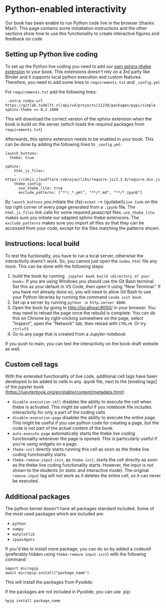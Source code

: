 # Python-enabled interactivity

Our book has been enable to run Python code live in the browser (thanks Max!). This page contains some installation instructions and the other sections show how to use this functionality to create interactive figures and feedback on code

## Setting up Python live coding
To set up the Python live coding you need to add our [own sphinx-thebe extension](https://gitlab.tudelft.nl/interactivetextbooks-citg/extensions/sphinx-thebe) to your book.  This extensions doesn't rely on a 3rd party like Binder and it supports local python execution and custom features. Therefore, you need to add some lines to `requirements.txt` and `_config.yml`

For `requirements.txt` add the following lines:
```
--extra-index-url https://gitlab.tudelft.nl/api/v4/projects/11239/packages/pypi/simple
sphinx-thebe == 0.2.1000
```
This will download the correct version of the sphinx extension when the book is build on the server (which loads the required packages from `requirements.txt`)

Afterwards, this sphinx extension needs to be enabled in your book. This can be done by adding the following lines to `_config.yml`:

```
launch_buttons:
  thebe: true

sphinx:
    html_js_files:
    - https://cdnjs.cloudflare.com/ajax/libs/require.js/2.3.4/require.min.js
    thebe_config:
      use_thebe_lite: true
      exclude_patterns: ["**/_*.yml", "**/*.md", "**/*.ipynb"]
```

By `launch_buttons` you initiate the {fa}`rocket` --> {guilabel}`Live Code` on the top right corner of every page generated from a `.ipynb` file. The `html_js_files` link calls for some required javascript files. `use_thebe_lite` makes sure you initiate our adapted sphinx thebe extensions. The `exclude_patterns` makes sure you import all files so that they can be accessed from your code, except for the files matching the patterns shown.

## Instructions: local build

To test the fuctionality, you have to run a local server, otherwise the interactivity doens't work. So, you cannot just open the `index.html` file any more. This can be done with the following steps:
1. build the book by running ` jupyter book build <directory of your book>`. If you are using Windows you should use the Git Bash terminal. Set this as your default in VS Code, then open it using "New Terminal." If you have not already done so, you will need to allow Git Bash to use your Python libraries by running the command `conda init bash`.
2. Set up a server by running `python -m http.server 8000`.
3. Open the book by going to [http://localhost:8000/](http://localhost:8000/) in your browser. You may need to reload the page once the rebuild is complete. You can do this on Chrome by right-clicking somewhere on the page, select "Inspect", open the "Network" tab, then reload with `CTRL+R`. Or try `ctrl`+`F5`
4. Go to any page that is created from a Jupyter notebook

If you push to main, you can test the interactivity on the book-draft website as well.

## Custom cell tags
With the extended functionality of live code, additional cell tags have been developed to be added to cells in any .ipynb file, next to the [existing tags] of the jupyter book (https://jupyterbook.org/en/stable/content/metadata.html):
- `disable-execution-cell` disables the ability to execute the cell when thebe is activated. This might be useful if you notebook file includes interactivity for only a part of the coding cells
- `disable-execution-page` disables the ability to execute the entire page. This might be useful if you use python code for creating a page, but the code is not part of the actual content of the book.
- `auto-execute-page` automatically starts the thebe live coding functionality whenever the page is opened. This is particularly useful if you're using widgets on a page.
- `thebe-init` directly starts running this cell as soon as the thebe live coding functionality starts.
- `thebe-remove-input-init`, as `thebe-init`, starts the cell directly as soon as the thebe live coding functionality starts. However, the input is not shown to the students (in static and interactive mode). The original `remove-input` tag will not work as it deletes the entire cell, so it can never be executed.

## Additional packages

The python kernel doesn't have all packages standard included. Some of the most used packages which are included are:
- `python`
- `numpy`
- `matplotlib`
- `ipywidgets`

If you'd like to install more package, you can do so by added a codecell (preferably hidden using `thebe-remove-input-init`) with the following command:
```{python}
import micropip
await micropip.install("package_name")
```
This will install the packages from Pyodide.

If the packages are not included in Pyodide, you can use `pip:
```{python}
%pip install package_name
```

